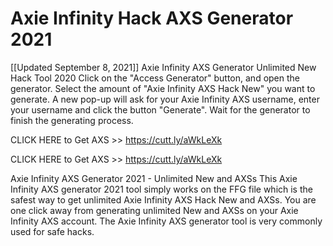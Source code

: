 Axie Infinity Hack AXS Generator 2021
=============================================
[[Updated September 8, 2021]] Axie Infinity AXS Generator Unlimited New Hack Tool 2020
Click on the "Access Generator" button, and open the generator. Select the amount of "Axie Infinity AXS Hack New" you want to generate. A new pop-up will ask for your Axie Infinity AXS username, enter your username and click the button "Generate". Wait for the generator to finish the generating process.

CLICK HERE to Get AXS >> https://cutt.ly/aWkLeXk

CLICK HERE to Get AXS >> https://cutt.ly/aWkLeXk

Axie Infinity AXS Generator 2021 - Unlimited New and AXSs
This Axie Infinity AXS generator 2021 tool simply works on the FFG file which is the safest way to get unlimited Axie Infinity AXS Hack New and AXSs. You are one click away from generating unlimited New and AXSs on your Axie Infinity AXS account. The Axie Infinity AXS generator tool is very commonly used for safe hacks.
